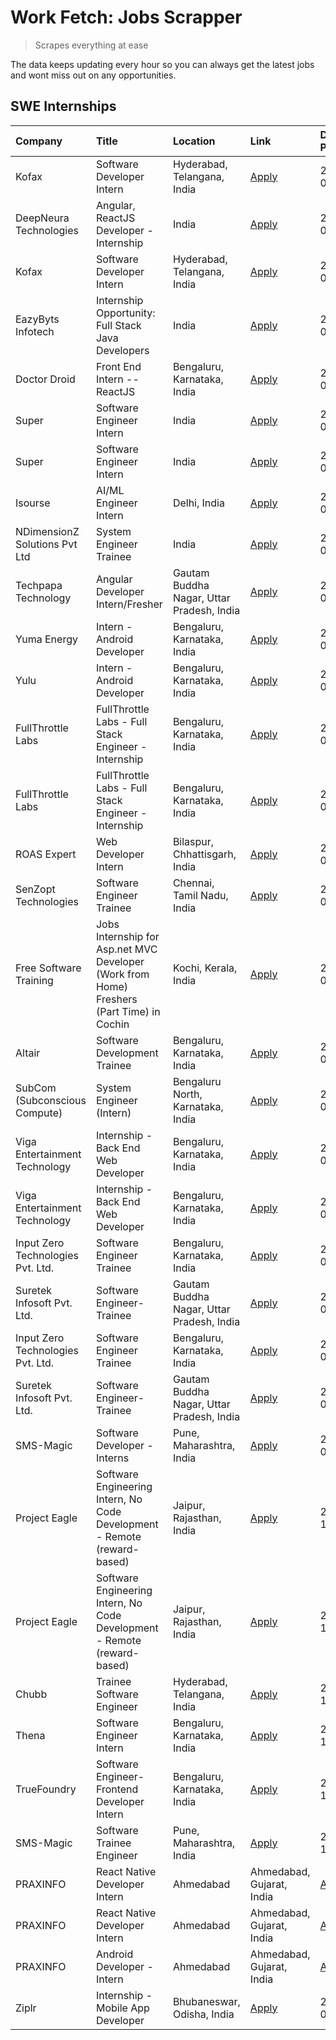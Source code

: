 # Work Fetch: Jobs Scrapper
> Scrapes everything at ease

The data keeps updating every hour so you can always get the latest jobs and wont miss out on any opportunities.

## SWE Internships
<!--START_SECTION:workfetch-->
| Company                           | Title                                                                                     | Location                                  | Link                                                                                                                                                                                                                                                                                                              | Date Posted   |
|:----------------------------------|:------------------------------------------------------------------------------------------|:------------------------------------------|:------------------------------------------------------------------------------------------------------------------------------------------------------------------------------------------------------------------------------------------------------------------------------------------------------------------|:--------------|
| Kofax                             | Software Developer Intern                                                                 | Hyderabad, Telangana, India               | [Apply](https://in.linkedin.com/jobs/view/software-developer-intern-at-kofax-3838376070?position=50&pageNum=0&refId=6gBPfiunFRL2%2FKny0Mh24Q%3D%3D&trackingId=xa67wZb1YuKkX1H3gjUvSA%3D%3D&trk=public_jobs_jserp-result_search-card)                                                                              | 2024-02-26    |
| DeepNeura Technologies            | Angular, ReactJS Developer - Internship                                                   | India                                     | [Apply](https://in.linkedin.com/jobs/view/angular-reactjs-developer-internship-at-deepneura-technologies-3834831861?position=54&pageNum=0&refId=6gBPfiunFRL2%2FKny0Mh24Q%3D%3D&trackingId=pBEnjS3beF4e5dy0q7YPUQ%3D%3D&trk=public_jobs_jserp-result_search-card)                                                  | 2024-02-26    |
| Kofax                             | Software Developer Intern                                                                 | Hyderabad, Telangana, India               | [Apply](https://in.linkedin.com/jobs/view/software-developer-intern-at-kofax-3838376070?position=1&pageNum=5&refId=tXnRD06TurnM%2FflPcRp4Iw%3D%3D&trackingId=mQrVNuA8vlTbkdaqPcoz2Q%3D%3D&trk=public_jobs_jserp-result_search-card)                                                                               | 2024-02-26    |
| EazyByts Infotech                 | Internship Opportunity: Full Stack Java Developers                                        | India                                     | [Apply](https://in.linkedin.com/jobs/view/internship-opportunity-full-stack-java-developers-at-eazybyts-infotech-3837927236?position=4&pageNum=0&refId=6gBPfiunFRL2%2FKny0Mh24Q%3D%3D&trackingId=UMfFvUpkMxuAVakKNBvEhQ%3D%3D&trk=public_jobs_jserp-result_search-card)                                           | 2024-02-25    |
| Doctor Droid                      | Front End Intern -- ReactJS                                                               | Bengaluru, Karnataka, India               | [Apply](https://in.linkedin.com/jobs/view/front-end-intern-reactjs-at-doctor-droid-3837056347?position=34&pageNum=0&refId=6gBPfiunFRL2%2FKny0Mh24Q%3D%3D&trackingId=IYDo5dddgPSTuyCpgVxhHQ%3D%3D&trk=public_jobs_jserp-result_search-card)                                                                        | 2024-02-23    |
| Super                             | Software Engineer Intern                                                                  | India                                     | [Apply](https://in.linkedin.com/jobs/view/software-engineer-intern-at-super-3832648104?position=56&pageNum=0&refId=6gBPfiunFRL2%2FKny0Mh24Q%3D%3D&trackingId=zZ89sOFpLQoBRyOVL5CwEQ%3D%3D&trk=public_jobs_jserp-result_search-card)                                                                               | 2024-02-23    |
| Super                             | Software Engineer Intern                                                                  | India                                     | [Apply](https://in.linkedin.com/jobs/view/software-engineer-intern-at-super-3832648104?position=7&pageNum=5&refId=tXnRD06TurnM%2FflPcRp4Iw%3D%3D&trackingId=Ipla0YZQghFFTnQ6esbWmQ%3D%3D&trk=public_jobs_jserp-result_search-card)                                                                                | 2024-02-23    |
| Isourse                           | AI/ML Engineer Intern                                                                     | Delhi, India                              | [Apply](https://in.linkedin.com/jobs/view/ai-ml-engineer-intern-at-isourse-3837826475?position=25&pageNum=0&refId=6gBPfiunFRL2%2FKny0Mh24Q%3D%3D&trackingId=df1wJ2Vli340CVgc30FqxQ%3D%3D&trk=public_jobs_jserp-result_search-card)                                                                                | 2024-02-22    |
| NDimensionZ Solutions Pvt Ltd     | System Engineer Trainee                                                                   | India                                     | [Apply](https://in.linkedin.com/jobs/view/system-engineer-trainee-at-ndimensionz-solutions-pvt-ltd-3836161315?position=45&pageNum=0&refId=6gBPfiunFRL2%2FKny0Mh24Q%3D%3D&trackingId=WYAQaG77t7kIrDhvuFV%2B8g%3D%3D&trk=public_jobs_jserp-result_search-card)                                                      | 2024-02-22    |
| Techpapa Technology               | Angular Developer Intern/Fresher                                                          | Gautam Buddha Nagar, Uttar Pradesh, India | [Apply](https://in.linkedin.com/jobs/view/angular-developer-intern-fresher-at-techpapa-technology-3834305862?position=3&pageNum=7&refId=izS2flLL2fK4rXvmoPvJaQ%3D%3D&trackingId=W35EUTMw0TQeKcxy81l1zA%3D%3D&trk=public_jobs_jserp-result_search-card)                                                            | 2024-02-20    |
| Yuma Energy                       | Intern - Android Developer                                                                | Bengaluru, Karnataka, India               | [Apply](https://in.linkedin.com/jobs/view/intern-android-developer-at-yuma-energy-3830771896?position=9&pageNum=0&refId=6gBPfiunFRL2%2FKny0Mh24Q%3D%3D&trackingId=lAkEL4XsGiYezxkxCFTjlA%3D%3D&trk=public_jobs_jserp-result_search-card)                                                                          | 2024-02-19    |
| Yulu                              | Intern - Android Developer                                                                | Bengaluru, Karnataka, India               | [Apply](https://in.linkedin.com/jobs/view/intern-android-developer-at-yulu-3834459982?position=9&pageNum=7&refId=izS2flLL2fK4rXvmoPvJaQ%3D%3D&trackingId=YhjJCMccPSybmWabTBMpag%3D%3D&trk=public_jobs_jserp-result_search-card)                                                                                   | 2024-02-19    |
| FullThrottle Labs                 | FullThrottle Labs - Full Stack Engineer - Internship                                      | Bengaluru, Karnataka, India               | [Apply](https://in.linkedin.com/jobs/view/fullthrottle-labs-full-stack-engineer-internship-at-fullthrottle-labs-3829636016?position=52&pageNum=0&refId=6gBPfiunFRL2%2FKny0Mh24Q%3D%3D&trackingId=2FsibcITZZbgNZJLPTepdQ%3D%3D&trk=public_jobs_jserp-result_search-card)                                           | 2024-02-17    |
| FullThrottle Labs                 | FullThrottle Labs - Full Stack Engineer - Internship                                      | Bengaluru, Karnataka, India               | [Apply](https://in.linkedin.com/jobs/view/fullthrottle-labs-full-stack-engineer-internship-at-fullthrottle-labs-3829636016?position=3&pageNum=5&refId=tXnRD06TurnM%2FflPcRp4Iw%3D%3D&trackingId=xW00v2VzYVBJ%2FIPQAoiqvg%3D%3D&trk=public_jobs_jserp-result_search-card)                                          | 2024-02-17    |
| ROAS Expert                       | Web Developer Intern                                                                      | Bilaspur, Chhattisgarh, India             | [Apply](https://in.linkedin.com/jobs/view/web-developer-intern-at-roas-expert-3828189292?position=26&pageNum=0&refId=6gBPfiunFRL2%2FKny0Mh24Q%3D%3D&trackingId=uMt%2FK3N2zMYUe%2F3dwl7WOA%3D%3D&trk=public_jobs_jserp-result_search-card)                                                                         | 2024-02-12    |
| SenZopt Technologies              | Software Engineer Trainee                                                                 | Chennai, Tamil Nadu, India                | [Apply](https://in.linkedin.com/jobs/view/software-engineer-trainee-at-senzopt-technologies-3827686880?position=47&pageNum=0&refId=6gBPfiunFRL2%2FKny0Mh24Q%3D%3D&trackingId=61qFSgKbkWg01ibCWjuAjA%3D%3D&trk=public_jobs_jserp-result_search-card)                                                               | 2024-02-12    |
| Free Software Training            | Jobs Internship for Asp.net MVC Developer (Work from Home) Freshers (Part Time) in Cochin | Kochi, Kerala, India                      | [Apply](https://in.linkedin.com/jobs/view/jobs-internship-for-asp-net-mvc-developer-work-from-home-freshers-part-time-in-cochin-at-free-software-training-3826551957?position=38&pageNum=0&refId=6gBPfiunFRL2%2FKny0Mh24Q%3D%3D&trackingId=rnlBbVwxpnMmGIgruWY3lQ%3D%3D&trk=public_jobs_jserp-result_search-card) | 2024-02-10    |
| Altair                            | Software Development Trainee                                                              | Bengaluru, Karnataka, India               | [Apply](https://in.linkedin.com/jobs/view/software-development-trainee-at-altair-3817606202?position=42&pageNum=0&refId=6gBPfiunFRL2%2FKny0Mh24Q%3D%3D&trackingId=BrbQKEWfIlvSuXzyIwF%2FRw%3D%3D&trk=public_jobs_jserp-result_search-card)                                                                        | 2024-01-31    |
| SubCom (Subconscious Compute)     | System Engineer (Intern)                                                                  | Bengaluru North, Karnataka, India         | [Apply](https://in.linkedin.com/jobs/view/system-engineer-intern-at-subcom-subconscious-compute-3816247158?position=9&pageNum=5&refId=tXnRD06TurnM%2FflPcRp4Iw%3D%3D&trackingId=dS2YS9ZMwXp7zCgRg9Tw3w%3D%3D&trk=public_jobs_jserp-result_search-card)                                                            | 2024-01-27    |
| Viga Entertainment Technology     | Internship - Back End Web Developer                                                       | Bengaluru, Karnataka, India               | [Apply](https://in.linkedin.com/jobs/view/internship-back-end-web-developer-at-viga-entertainment-technology-3817712040?position=29&pageNum=0&refId=6gBPfiunFRL2%2FKny0Mh24Q%3D%3D&trackingId=Kw%2FPfAyHaLNP5moBRoP3Uw%3D%3D&trk=public_jobs_jserp-result_search-card)                                            | 2024-01-17    |
| Viga Entertainment Technology     | Internship - Back End Web Developer                                                       | Bengaluru, Karnataka, India               | [Apply](https://in.linkedin.com/jobs/view/internship-back-end-web-developer-at-viga-entertainment-technology-3817712040?position=1&pageNum=2&refId=qFpu79NUpFbALk4ZuxLZbg%3D%3D&trackingId=rQxsK9jvLbW5jhS50Z7ViQ%3D%3D&trk=public_jobs_jserp-result_search-card)                                                 | 2024-01-17    |
| Input Zero Technologies Pvt. Ltd. | Software Engineer Trainee                                                                 | Bengaluru, Karnataka, India               | [Apply](https://in.linkedin.com/jobs/view/software-engineer-trainee-at-input-zero-technologies-pvt-ltd-3800927643?position=40&pageNum=0&refId=6gBPfiunFRL2%2FKny0Mh24Q%3D%3D&trackingId=1ulNIfSbPt6azm7sNyH9QQ%3D%3D&trk=public_jobs_jserp-result_search-card)                                                    | 2024-01-09    |
| Suretek Infosoft Pvt. Ltd.        | Software Engineer-Trainee                                                                 | Gautam Buddha Nagar, Uttar Pradesh, India | [Apply](https://in.linkedin.com/jobs/view/software-engineer-trainee-at-suretek-infosoft-pvt-ltd-3800934643?position=41&pageNum=0&refId=6gBPfiunFRL2%2FKny0Mh24Q%3D%3D&trackingId=GraJfsfoxDnLuS08TA1MQg%3D%3D&trk=public_jobs_jserp-result_search-card)                                                           | 2024-01-09    |
| Input Zero Technologies Pvt. Ltd. | Software Engineer Trainee                                                                 | Bengaluru, Karnataka, India               | [Apply](https://in.linkedin.com/jobs/view/software-engineer-trainee-at-input-zero-technologies-pvt-ltd-3800927643?position=9&pageNum=2&refId=qFpu79NUpFbALk4ZuxLZbg%3D%3D&trackingId=Mnriv%2FJX1yR3wJy7DOSLXQ%3D%3D&trk=public_jobs_jserp-result_search-card)                                                     | 2024-01-09    |
| Suretek Infosoft Pvt. Ltd.        | Software Engineer-Trainee                                                                 | Gautam Buddha Nagar, Uttar Pradesh, India | [Apply](https://in.linkedin.com/jobs/view/software-engineer-trainee-at-suretek-infosoft-pvt-ltd-3800934643?position=10&pageNum=2&refId=qFpu79NUpFbALk4ZuxLZbg%3D%3D&trackingId=JQvDnpQJ1F7j25JtVFEkYQ%3D%3D&trk=public_jobs_jserp-result_search-card)                                                             | 2024-01-09    |
| SMS-Magic                         | Software Developer -Interns                                                               | Pune, Maharashtra, India                  | [Apply](https://in.linkedin.com/jobs/view/software-developer-interns-at-sms-magic-3799485343?position=18&pageNum=0&refId=6gBPfiunFRL2%2FKny0Mh24Q%3D%3D&trackingId=i4vti9%2BL3NHOC8t40%2BQOaA%3D%3D&trk=public_jobs_jserp-result_search-card)                                                                     | 2024-01-05    |
| Project Eagle                     | Software Engineering Intern, No Code Development - Remote (reward-based)                  | Jaipur, Rajasthan, India                  | [Apply](https://in.linkedin.com/jobs/view/software-engineering-intern-no-code-development-remote-reward-based-at-project-eagle-3813380172?position=57&pageNum=0&refId=6gBPfiunFRL2%2FKny0Mh24Q%3D%3D&trackingId=KkpQvo%2BBy0GHiqVHcmtvLg%3D%3D&trk=public_jobs_jserp-result_search-card)                          | 2023-12-30    |
| Project Eagle                     | Software Engineering Intern, No Code Development - Remote (reward-based)                  | Jaipur, Rajasthan, India                  | [Apply](https://in.linkedin.com/jobs/view/software-engineering-intern-no-code-development-remote-reward-based-at-project-eagle-3813380172?position=8&pageNum=5&refId=tXnRD06TurnM%2FflPcRp4Iw%3D%3D&trackingId=fUAyTCmR8EGypw8PyAVWtg%3D%3D&trk=public_jobs_jserp-result_search-card)                             | 2023-12-30    |
| Chubb                             | Trainee Software Engineer                                                                 | Hyderabad, Telangana, India               | [Apply](https://in.linkedin.com/jobs/view/trainee-software-engineer-at-chubb-3811550279?position=43&pageNum=0&refId=6gBPfiunFRL2%2FKny0Mh24Q%3D%3D&trackingId=T5dBOyvVexfIc2aYviskqw%3D%3D&trk=public_jobs_jserp-result_search-card)                                                                              | 2023-12-28    |
| Thena                             | Software Engineer Intern                                                                  | Bengaluru, Karnataka, India               | [Apply](https://in.linkedin.com/jobs/view/software-engineer-intern-at-thena-3778731751?position=23&pageNum=0&refId=6gBPfiunFRL2%2FKny0Mh24Q%3D%3D&trackingId=Jwd4OcjSAMxPbBq5ZULdFw%3D%3D&trk=public_jobs_jserp-result_search-card)                                                                               | 2023-12-05    |
| TrueFoundry                       | Software Engineer- Frontend Developer Intern                                              | Bengaluru, Karnataka, India               | [Apply](https://in.linkedin.com/jobs/view/software-engineer-frontend-developer-intern-at-truefoundry-3790095058?position=3&pageNum=0&refId=6gBPfiunFRL2%2FKny0Mh24Q%3D%3D&trackingId=MKtSA49i%2FKNBs2xChirapg%3D%3D&trk=public_jobs_jserp-result_search-card)                                                     | 2023-11-24    |
| SMS-Magic                         | Software Trainee Engineer                                                                 | Pune, Maharashtra, India                  | [Apply](https://in.linkedin.com/jobs/view/software-trainee-engineer-at-sms-magic-3761409781?position=49&pageNum=0&refId=6gBPfiunFRL2%2FKny0Mh24Q%3D%3D&trackingId=PUuAomMJYwoxslN33sh0qg%3D%3D&trk=public_jobs_jserp-result_search-card)                                                                          | 2023-11-16    |
| PRAXINFO                          | React Native Developer Intern | Ahmedabad                                                 | Ahmedabad, Gujarat, India                 | [Apply](https://in.linkedin.com/jobs/view/react-native-developer-intern-ahmedabad-at-praxinfo-3627621582?position=51&pageNum=0&refId=6gBPfiunFRL2%2FKny0Mh24Q%3D%3D&trackingId=lX%2Fx%2BgMdjHf1zj2RR%2BwqZw%3D%3D&trk=public_jobs_jserp-result_search-card)                                                       | 2023-06-06    |
| PRAXINFO                          | React Native Developer Intern | Ahmedabad                                                 | Ahmedabad, Gujarat, India                 | [Apply](https://in.linkedin.com/jobs/view/react-native-developer-intern-ahmedabad-at-praxinfo-3627621582?position=2&pageNum=5&refId=tXnRD06TurnM%2FflPcRp4Iw%3D%3D&trackingId=%2FmHNG%2FY%2BHd6DzrC4AnCVeQ%3D%3D&trk=public_jobs_jserp-result_search-card)                                                        | 2023-06-06    |
| PRAXINFO                          | Android Developer - Intern | Ahmedabad                                                    | Ahmedabad, Gujarat, India                 | [Apply](https://in.linkedin.com/jobs/view/android-developer-intern-ahmedabad-at-praxinfo-3627624504?position=10&pageNum=7&refId=izS2flLL2fK4rXvmoPvJaQ%3D%3D&trackingId=bnUvSABtIC0oWas94ez7yA%3D%3D&trk=public_jobs_jserp-result_search-card)                                                                    | 2023-06-06    |
| Ziplr                             | Internship - Mobile App Developer                                                         | Bhubaneswar, Odisha, India                | [Apply](https://in.linkedin.com/jobs/view/internship-mobile-app-developer-at-ziplr-3618474948?position=7&pageNum=7&refId=izS2flLL2fK4rXvmoPvJaQ%3D%3D&trackingId=H2r0ju1wZx%2BwaQMBA0FEOw%3D%3D&trk=public_jobs_jserp-result_search-card)                                                                         | 2023-05-03    |
<!--END_SECTION:workfetch-->
